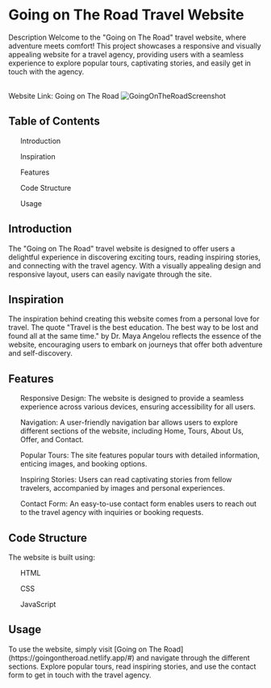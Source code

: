 <h1> Going on The Road Travel Website </h1>
Description
Welcome to the "Going on The Road" travel website, where adventure meets comfort! This project showcases a responsive and visually appealing website for a travel agency, providing users with a seamless experience to explore popular tours, captivating stories, and easily get in touch with the agency. <br/><br/>


Website Link: Going on The Road
![GoingOnTheRoadScreenshot](https://github.com/cdsapp01110/goingontheroad/assets/145883353/781244ab-55ca-47e4-a408-ce0d7936f81e)


<h2> Table of Contents </h2>
<ul> Introduction</ul>
<ul> Inspiration</ul>
<ul> Features</ul>
<ul> Code Structure</ul>
<ul> Usage</ul>


<h2> Introduction </h2>
The "Going on The Road" travel website is designed to offer users a delightful experience in discovering exciting tours, reading inspiring stories, and connecting with the travel agency. With a visually appealing design and responsive layout, users can easily navigate through the site.

<h2> Inspiration </h2>
The inspiration behind creating this website comes from a personal love for travel. The quote "Travel is the best education. The best way to be lost and found all at the same time." by Dr. Maya Angelou reflects the essence of the website, encouraging users to embark on journeys that offer both adventure and self-discovery.

<h2> Features </h2>
<ul> Responsive Design: The website is designed to provide a seamless experience across various devices, ensuring accessibility for all users.</ul>
<ul> Navigation: A user-friendly navigation bar allows users to explore different sections of the website, including Home, Tours, About Us, Offer, and Contact.</ul>
<ul> Popular Tours: The site features popular tours with detailed information, enticing images, and booking options.</ul>
<ul> Inspiring Stories: Users can read captivating stories from fellow travelers, accompanied by images and personal experiences.</ul>
<ul> Contact Form: An easy-to-use contact form enables users to reach out to the travel agency with inquiries or booking requests.</ul>


<h2> Code Structure </h2>
The website is built using:
<ul>HTML</ul> 
<ul>CSS</ul>
<ul>JavaScript</ul>


<h2> Usage </h2>
To use the website, simply visit [Going on The Road](https://goingontheroad.netlify.app/#) and navigate through the different sections. Explore popular tours, read inspiring stories, and use the contact form to get in touch with the travel agency.

